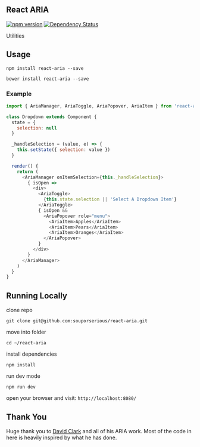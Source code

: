 ## React ARIA

[![npm version](https://badge.fury.io/js/react-aria.svg)](https://badge.fury.io/js/react-aria)
[![Dependency Status](https://david-dm.org/souporserious/react-aria.svg)](https://david-dm.org/souporserious/react-aria)

Utilities

## Usage

`npm install react-aria --save`

`bower install react-aria --save`

### Example

```js
import { AriaManager, AriaToggle, AriaPopover, AriaItem } from 'react-aria'

class Dropdown extends Component {
  state = {
    selection: null
  }

  _handleSelection = (value, e) => {
    this.setState({ selection: value })
  }

  render() {
    return (
      <AriaManager onItemSelection={this._handleSelection}>
        { isOpen =>
          <div>
            <AriaToggle>
              {this.state.selection || 'Select A Dropdown Item'}
            </AriaToggle>
            { isOpen &&
              <AriaPopover role="menu">
                <AriaItem>Apples</AriaItem>
                <AriaItem>Pears</AriaItem>
                <AriaItem>Oranges</AriaItem>
              </AriaPopover>
            }
          </div>
        }
      </AriaManager>
    )
  }
}
```

## Running Locally

clone repo

`git clone git@github.com:souporserious/react-aria.git`

move into folder

`cd ~/react-aria`

install dependencies

`npm install`

run dev mode

`npm run dev`

open your browser and visit: `http://localhost:8080/`

## Thank You

Huge thank you to [David Clark](https://github.com/davidtheclark) and all of his ARIA work. Most of the code in here is heavily inspired by what he has done.
